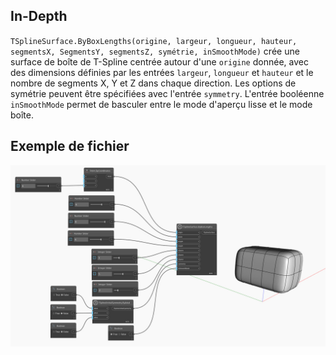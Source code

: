 <!--- Autodesk.DesignScript.Geometry.TSpline.TSplineSurface.ByBoxLengths(origin, width, length, height, xSpans, ySpans, zSpans, symmetry, inSmoothMode) --->
<!--- HNVVP7HSR2IM5H5AFWWLLJBXSX2WTG5FEWESXLGORW2CL2CG7C4Q --->
## In-Depth
`TSplineSurface.ByBoxLengths(origine, largeur, longueur, hauteur, segmentsX, SegmentsY, segmentsZ, symétrie, inSmoothMode)` crée une surface de boîte de T-Spline centrée autour d'une `origine` donnée, avec des dimensions définies par les entrées `largeur`, `longueur` et `hauteur` et le nombre de segments X, Y et Z dans chaque direction. Les options de symétrie peuvent être spécifiées avec l'entrée `symmetry`. L'entrée booléenne `inSmoothMode` permet de basculer entre le mode d'aperçu lisse et le mode boîte.

## Exemple de fichier

![Example](./HNVVP7HSR2IM5H5AFWWLLJBXSX2WTG5FEWESXLGORW2CL2CG7C4Q_img.jpg)

